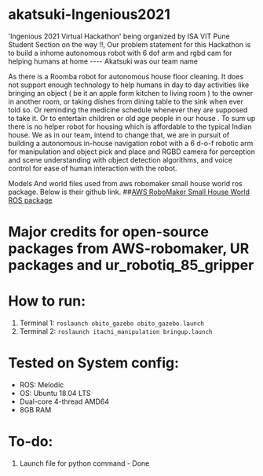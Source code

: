 # akatsuki-Ingenious2021
'Ingenious 2021 Virtual Hackathon' being organized by ISA VIT Pune Student Section on the way !!, Our problem statement for this Hackathon is to build a inhome autonomous robot with 6 dof arm and rgbd cam for helping humans at home ---- Akatsuki was our team name



As there is a Roomba robot for autonomous house floor cleaning. It does not support enough technology to help humans in day to day activities like bringing an object ( be it an apple form kitchen to living room ) to the owner in another room, or taking dishes from dining table to the sink when ever told so. Or reminding the medicine schedule whenever they are supposed to take it. Or to entertain children or old age people in our house . To sum up there is no helper robot for housing which is affordable to the typical Indian house. We as in our team, intend to change that, we are in pursuit of building a autonomous in-house navigation robot with a 6 d-o-f robotic arm for manipulation and object pick and place and RGBD camera for perception and scene understanding with object detection algorithms, and voice control for ease of human interaction with the robot.


Models And world files used from aws robomaker small house world ros package.
Below is their github link.
##[AWS RoboMaker Small House World ROS package](https://github.com/aws-robotics/aws-robomaker-small-house-world)


# Major credits for open-source packages from AWS-robomaker, UR packages and ur_robotiq_85_gripper 


# How to run:
1. Terminal 1: `roslaunch obito_gazebo obito_gazebo.launch`
2. Terminal 2: `roslaunch itachi_manipulation bringup.launch`

# Tested on System config:
- ROS: Melodic
- OS: Ubuntu 18.04 LTS
- Dual-core 4-thread AMD64
- 8GB RAM

# To-do:
1. Launch file for python command - Done

